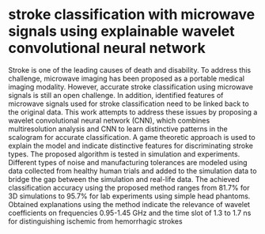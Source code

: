 # stroke classification with microwave signals using explainable wavelet convolutional neural network
 Stroke is one of the leading causes of death and disability. To address this challenge, microwave imaging has been proposed as a portable medical imaging modality. However, accurate stroke classification using microwave signals is still an open challenge. In addition, identified features of microwave signals used for stroke classification need to be linked back to the original data. This work attempts to address these issues by proposing a wavelet convolutional neural network (CNN), which combines multiresolution analysis and CNN to learn distinctive patterns in the scalogram for accurate classification. A game theoretic approach is used to explain the model and indicate distinctive features for discriminating stroke types. The proposed algorithm is tested in simulation and experiments. Different types of noise and manufacturing tolerances are modeled using data collected from healthy human trials and added to the simulation data to bridge the gap between the simulation and real-life data. The achieved classification accuracy using the proposed method ranges from 81.7% for 3D simulations to 95.7% for lab experiments using simple head phantoms. Obtained explanations using the method indicate the relevance of wavelet coefficients on frequencies 0.95-1.45 GHz and the time slot of 1.3 to 1.7 ns for distinguishing ischemic from hemorrhagic strokes
